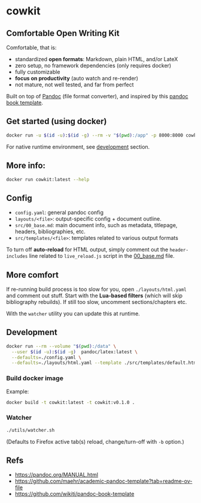 # cowkit

## Comfortable Open Writing Kit

Comfortable, that is:
- standardized <b>open formats</b>: Markdown, plain HTML, and/or LateX
- zero setup, no framework dependencies (only requires docker)
- fully customizable
- <b>focus on productivity</b> (auto watch and re-render)
- not mature, not well tested, and far from perfect

Built on top of [Pandoc](https://pandoc.org/) (file format converter), and inspired by this [pandoc book template](https://github.com/wikiti/pandoc-book-template).

## Get started (using docker)

```sh
docker run -u $(id -u):$(id -g) --rm -v "$(pwd):/app" -p 8000:8000 cowkit:latest
```

For native runtime environment, see [development](#development) section.

## More info:

```sh
docker run cowkit:latest --help
```

## Config

- `config.yaml`: general pandoc config
- `layouts/<file>`: output-specific config + document outline.
- `src/00_base.md`: main document info, such as metadata, titlepage, headers, bibliographies, etc.
- `src/templates/<file>`: templates related to various output formats

To turn off <b>auto-reload</b> for HTML output, simply comment out the `header-includes` line related to `live_reload.js` script in the
[00_base.md](./src/00_base.md) file.

## More comfort

If re-running build process is too slow for you, open `./layouts/html.yaml` and comment out stuff. Start with the <b>Lua-based filters</b> (which will skip
bibliography rebuilds). If still too slow, uncomment sections/chapters etc.

With the `watcher` utility you can update this at runtime.

## Development

```sh
docker run --rm --volume "$(pwd):/data" \
  --user $(id -u):$(id -g)  pandoc/latex:latest \
  --defaults=./config.yaml \
  --defaults=./layouts/html.yaml --template ./src/templates/default.html
```

### Build docker image

Example:

```sh
docker build -t cowkit:latest -t cowkit:v0.1.0 .
```

### Watcher

```sh
./utils/watcher.sh
```

(Defaults to Firefox active tab(s) reload, change/turn-off with `-b` option.)


## Refs

- https://pandoc.org/MANUAL.html
- https://github.com/maehr/academic-pandoc-template?tab=readme-ov-file
- https://github.com/wikiti/pandoc-book-template
